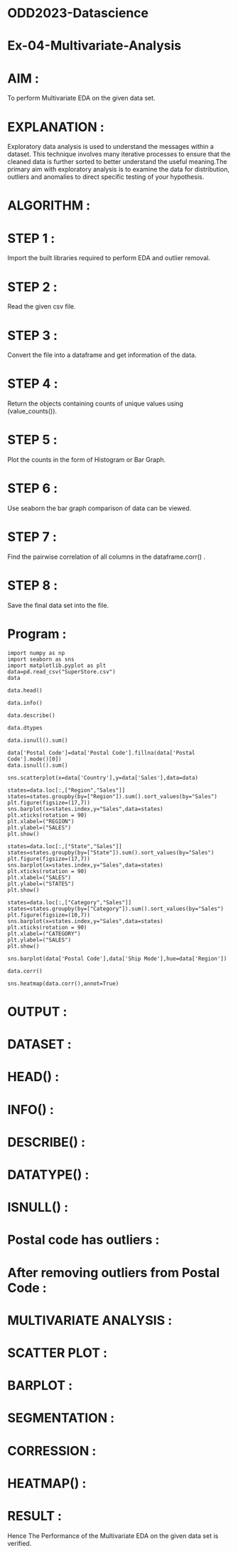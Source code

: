# ODD2023-Datascience

# Ex-04-Multivariate-Analysis
# AIM :
To perform Multivariate EDA on the given data set.

# EXPLANATION :
Exploratory data analysis is used to understand the messages within a dataset. This technique involves many iterative processes to ensure that the cleaned data is further sorted to better understand the useful meaning.The primary aim with exploratory analysis is to examine the data for distribution, outliers and anomalies to direct specific testing of your hypothesis.

# ALGORITHM :
# STEP 1 :
Import the built libraries required to perform EDA and outlier removal.

# STEP 2 :
Read the given csv file.

# STEP 3 :
Convert the file into a dataframe and get information of the data.

# STEP 4 :
Return the objects containing counts of unique values using (value_counts()).

# STEP 5 :
Plot the counts in the form of Histogram or Bar Graph.

# STEP 6 :
Use seaborn the bar graph comparison of data can be viewed.

# STEP 7 :
Find the pairwise correlation of all columns in the dataframe.corr() .

# STEP 8 :
Save the final data set into the file.

# Program :
```
import numpy as np
import seaborn as sns
import matplotlib.pyplot as plt
data=pd.read_csv("SuperStore.csv")
data

data.head()

data.info()

data.describe()

data.dtypes

data.isnull().sum()

data['Postal Code']=data['Postal Code'].fillna(data['Postal Code'].mode()[0])
data.isnull().sum()

sns.scatterplot(x=data['Country'],y=data['Sales'],data=data)

states=data.loc[:,["Region","Sales"]] 
states=states.groupby(by=["Region"]).sum().sort_values(by="Sales") 
plt.figure(figsize=(17,7)) 
sns.barplot(x=states.index,y="Sales",data=states) 
plt.xticks(rotation = 90) 
plt.xlabel=("REGION")
plt.ylabel=("SALES") 
plt.show()

states=data.loc[:,["State","Sales"]] 
states=states.groupby(by=["State"]).sum().sort_values(by="Sales") 
plt.figure(figsize=(17,7)) 
sns.barplot(x=states.index,y="Sales",data=states) 
plt.xticks(rotation = 90) 
plt.xlabel=("SALES") 
plt.ylabel=("STATES") 
plt.show()

states=data.loc[:,["Category","Sales"]] 
states=states.groupby(by=["Category"]).sum().sort_values(by="Sales") 
plt.figure(figsize=(10,7)) 
sns.barplot(x=states.index,y="Sales",data=states) 
plt.xticks(rotation = 90) 
plt.xlabel=("CATEGORY") 
plt.ylabel=("SALES") 
plt.show()

sns.barplot(data['Postal Code'],data['Ship Mode'],hue=data['Region'])

data.corr()

sns.heatmap(data.corr(),annot=True)
```
# OUTPUT :
# DATASET :


# HEAD() :


# INFO() :


# DESCRIBE() :


# DATATYPE() :


# ISNULL() :


# Postal code has outliers :


# After removing outliers from Postal Code :
# MULTIVARIATE ANALYSIS :
# SCATTER PLOT :


# BARPLOT :




# SEGMENTATION :


# CORRESSION :


# HEATMAP() :


# RESULT :
Hence The Performance of the Multivariate EDA on the given data set is verified.
